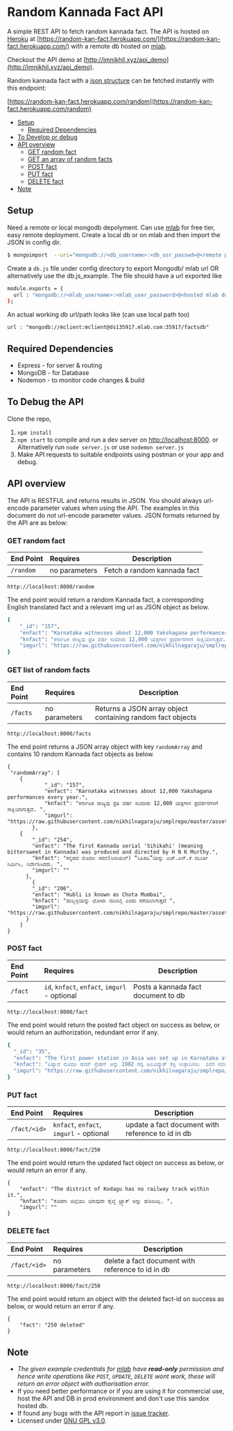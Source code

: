 # Random Kannada Fact API

A simple REST API to fetch random kannada fact.
The API is hosted on [Heroku](https://heroku.com) at [https://random-kan-fact.herokuapp.com/](https://random-kan-fact.herokuapp.com/) with a remote db hosted on [mlab](https://mlab.com).

Checkout the API demo at [http://imnikhil.xyz/api_demo](http://imnikhil.xyz/api_demo).

Random kannada fact with a [json structure](#get-random-fact) can be fetched instantly with this endpoint: 

[https://random-kan-fact.herokuapp.com/random](https://random-kan-fact.herokuapp.com/random)


- [Setup](#setup)
	- [Required Dependencies](#required-dependencies)
- [To Develop or debug](#to-debug-the-api)
- [API overview](#api-overview)
	- [GET random fact](#get-random-fact)
	- [GET an array of random facts](#get-list-of-random-facts)
	- [POST fact](#post-fact)
	- [PUT fact](#put-fact)
	- [DELETE fact](#delete-fact)
- [Note](#note)


## Setup
  Need a remote or local mongodb depolyment. Can use [mlab](http://mlab.com) for free tier, easy remote deployment. Create a local db or on mlab and then import the JSON in config dir.

```sh
$ mongoimport  --uri="mongodb://<db_username>:<db_usr_passwd>@<remote path to db>:63367/<db_name>"  --collection <db_collection_name> --file importdb.json --jsonArray
```
Create a `db.js` file under config directory to export Mongodb/ mlab url OR alternatively use the db.js_example. The file should have a url exported like

```sh
module.exports = {
  url : "mongodb://<mlab_username>:<mlab_user_password>@<hosted mlab domain>:35917/<db_name>"
};
```

An actual working db url/path looks like (can use local path too)

`url : "mongodb://mclient:mclient@ds135917.mlab.com:35917/factsdb"`


## Required Dependencies
  - Express - for server & routing
  - MongoDB - for Database
  - Nodemon - to monitor code changes & build


## To Debug the API
Clone the repo,

 1. `npm install`
 2. `npm start` to compile and run a dev server on [http://localhost:8000](http://localhost:8000). or Alternatively run `node server.js` or use `nodemon server.js`
 3. Make API requests to suitable endpoints using postman or your app and debug.


## API overview

The API is RESTFUL and returns results in JSON. You should always url-encode parameter values when using the API. The examples in this document do *not* url-encode parameter values. JSON formats returned by the API are as below:

### GET random fact

| End Point | Requires | Description |
|:-----------|:---------------|-------------|
| `/random` | no parameters | Fetch a random kannada fact |

    http://localhost:8000/random

The end point would return a random Kannada fact, a corresponding English translated fact and a relevant img url as JSON object as below.
```sh
{
    "_id": "157",
    "enfact": "Karnataka witnesses about 12,000 Yakshagana performances every year.",
    "knfact": "ಕರ್ನಾಟಕ ರಾಜ್ಯವು ಪ್ರತಿ ವರ್ಷ ಸುಮಾರು 12,000 ಯಕ್ಷಗಾನ ಪ್ರದರ್ಶನಗಳಿಗೆ ಸಾಕ್ಷಿಯಾಗುತ್ತದೆ. ",
    "imgurl": "https://raw.githubusercontent.com/nikhilnagaraju/smplrepo/master/assets/157.jpg"
}
```

### GET list of random facts

| End Point | Requires | Description |
|:-----------|:---------------|-------------|
| `/facts` | no parameters | Returns a JSON array object containing random fact objects |

    http://localhost:8000/facts

The end point returns a JSON array object with key `randomArray` and contains 10 random Kannada fact objects as below.
```
{
 "randomArray": [
	{
            "_id": "157",
            "enfact": "Karnataka witnesses about 12,000 Yakshagana performances every year.",
            "knfact": "ಕರ್ನಾಟಕ ರಾಜ್ಯವು ಪ್ರತಿ ವರ್ಷ ಸುಮಾರು 12,000 ಯಕ್ಷಗಾನ ಪ್ರದರ್ಶನಗಳಿಗೆ ಸಾಕ್ಷಿಯಾಗುತ್ತದೆ. ",
            "imgurl": "https://raw.githubusercontent.com/nikhilnagaraju/smplrepo/master/assets/157.jpg"
    	},
	{
	    "_id": "254",
	    "enfact": "The first Kannada serial 'Sihikahi' (meaning bittersweet in Kannada) was produced and directed by H N K Murthy.",
	    "knfact": "ಕನ್ನಡದ ಮೊದಲ ಸರಣಿ(ಸೀರಿಯಲ್) “ಸಿಹಿಕಹಿ”ಯನ್ನು ಎಚ್.ಎನ್.ಕೆ ಮೂರ್ತಿ ನಿರ್ಮಿಸಿ, ನಿರ್ದೇಶಿಸಿದರು. ",
	    "imgurl": ""
	  },
		{
	    "_id": "206",
	    "enfact": "Hubli is known as Chota Mumbai",
	    "knfact": "ಹುಬ್ಬಳ್ಳಿಯನ್ನು ಛೋಟಾ ಮುಂಬೈ ಎಂದು ಕರೆಯಲಾಗುತ್ತದೆ ",
	    "imgurl": "https://raw.githubusercontent.com/nikhilnagaraju/smplrepo/master/assets/206.jpg"
	  }
	]
}
```

### POST fact

| End Point  | Requires | Description |
|:-----------|:---------------|-------------|
| `/fact` | `id`,  `knfact`,  `enfact`,  `imgurl` - optional | Posts a kannada fact document to db |


    http://localhost:8000/fact

The end point would return the posted fact object on success as below, or would return an authorization, redundant error if any.
```sh
{
  "_id": "35",
  "enfact": "The first power station in Asia was set up in Karnataka at Shivanasamudra in 1902 to produce hydroelectric power.",
  "knfact": "ಏಷ್ಯಾದ ಮೊದಲ ಪವರ್ ಸ್ಟೇಷನ್ ಅನ್ನು 1902 ರಲ್ಲಿ ಜಲವಿದ್ಯುತ್ ಶಕ್ತಿ ಉತ್ಪಾದಿಸಲು  ಶಿವನ ಸಮುದ್ರ, ಕರ್ನಾಟಕದಲ್ಲಿ  ಸ್ಥಾಪಿಸಲಾಯಿತು. ",
  "imgurl": "https://raw.githubusercontent.com/nikhilnagaraju/smplrepo/master/assets/35.jpg"
}
```
### PUT fact

| End Point  | Requires | Description |
|:-----------|:---------------|-------------|
| `/fact/<id>` | `knfact`,  `enfact`,  `imgurl` - optional | update a fact document with reference to id in db |


    http://localhost:8000/fact/250

The end point would return the updated fact object on success as below, or would return an error if any.
```
{
	"enfact": "The district of Kodagu has no railway track within it.",
	"knfact": "ಕೊಡಗು ಜಿಲ್ಲೆಯು ಯಾವುದೇ ರೈಲ್ವೆ ಟ್ರ್ಯಾಕ್ ಅನ್ನು ಹೊಂದಿಲ್ಲ. ",
	"imgurl": ""
}
```

### DELETE fact

| End Point  | Requires | Description |
|:-----------|:---------------|-------------|
| `/fact/<id>` | no parameters | delete a fact document with reference to id in db |

    http://localhost:8000/fact/250

The end point would return an object with the deleted fact-id on success as below, or would return an error if any.
```
{
	"fact": "250 deleted"
}
```

## Note
-  *The given example credentials for [mlab](http://mlab.com) have **read-only** permission and hence write operations like `POST`,  `UPDATE`, `DELETE`  wont work, these will return an error object with authorisation error.*
-  If you need better performance or if you are using it for commercial use, host the API and DB in prod environment and don't use this sandox hosted db.
-  If found any bugs with the API report in [issue tracker](https://github.com/nikhilnagaraju/Random-Kan-Fact-API/issues).
-  Licensed under [GNU GPL v3.0](LICENSE).
